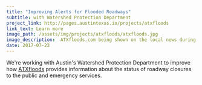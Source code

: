 ```yaml
---
title: "Improving Alerts for Flooded Roadways"
subtitle: with Watershed Protection Department
project_link: http://pages.austintexas.io/projects/atxfloods
link_text: Learn more
image_path: /assets/img/projects/atxfloods/atxfloods.jpg
image_description:  ATXfloods.com being shown on the local news during a flooding event.
date: 2017-07-22
---
```


We're working with Austin's Watershed Protection Department to improve how [ATXfloods](https://atxfloods.com/) provides information about the status of roadway closures to the public and emergency services.
